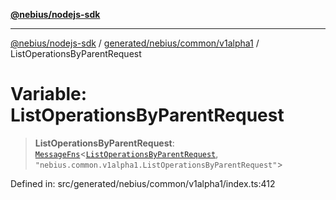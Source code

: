 [**@nebius/nodejs-sdk**](../../../../../README.md)

---

[@nebius/nodejs-sdk](../../../../../README.md) / [generated/nebius/common/v1alpha1](../README.md) / ListOperationsByParentRequest

# Variable: ListOperationsByParentRequest

> **ListOperationsByParentRequest**: [`MessageFns`](../../../../../runtime/protos/core/interfaces/MessageFns.md)\<[`ListOperationsByParentRequest`](../interfaces/ListOperationsByParentRequest.md), `"nebius.common.v1alpha1.ListOperationsByParentRequest"`\>

Defined in: src/generated/nebius/common/v1alpha1/index.ts:412
